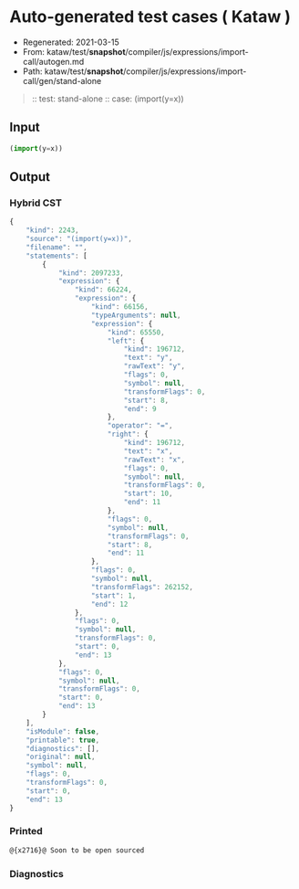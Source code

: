 # Auto-generated test cases ( Kataw )
- Regenerated: 2021-03-15
- From: kataw/test/__snapshot__/compiler/js/expressions/import-call/autogen.md
- Path: kataw/test/__snapshot__/compiler/js/expressions/import-call/gen/stand-alone
> :: test: stand-alone
> :: case: (import(y=x))
## Input

`````js
(import(y=x))
`````

## Output

### Hybrid CST

```javascript
{
    "kind": 2243,
    "source": "(import(y=x))",
    "filename": "",
    "statements": [
        {
            "kind": 2097233,
            "expression": {
                "kind": 66224,
                "expression": {
                    "kind": 66156,
                    "typeArguments": null,
                    "expression": {
                        "kind": 65550,
                        "left": {
                            "kind": 196712,
                            "text": "y",
                            "rawText": "y",
                            "flags": 0,
                            "symbol": null,
                            "transformFlags": 0,
                            "start": 8,
                            "end": 9
                        },
                        "operator": "=",
                        "right": {
                            "kind": 196712,
                            "text": "x",
                            "rawText": "x",
                            "flags": 0,
                            "symbol": null,
                            "transformFlags": 0,
                            "start": 10,
                            "end": 11
                        },
                        "flags": 0,
                        "symbol": null,
                        "transformFlags": 0,
                        "start": 8,
                        "end": 11
                    },
                    "flags": 0,
                    "symbol": null,
                    "transformFlags": 262152,
                    "start": 1,
                    "end": 12
                },
                "flags": 0,
                "symbol": null,
                "transformFlags": 0,
                "start": 0,
                "end": 13
            },
            "flags": 0,
            "symbol": null,
            "transformFlags": 0,
            "start": 0,
            "end": 13
        }
    ],
    "isModule": false,
    "printable": true,
    "diagnostics": [],
    "original": null,
    "symbol": null,
    "flags": 0,
    "transformFlags": 0,
    "start": 0,
    "end": 13
}
```

### Printed

```javascript
@{x2716}@ Soon to be open sourced
```

### Diagnostics

```javascript

```

